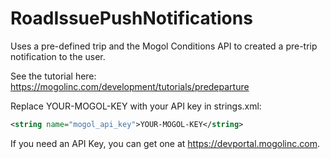 # RoadIssuePushNotifications
Uses a pre-defined trip and the Mogol Conditions API to created a pre-trip notification to the user.

See the tutorial here: https://mogolinc.com/development/tutorials/predeparture

Replace YOUR-MOGOL-KEY with your API key in strings.xml:

```xml
<string name="mogol_api_key">YOUR-MOGOL-KEY</string>
```

If you need an API Key, you can get one at https://devportal.mogolinc.com.

